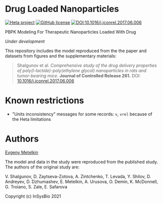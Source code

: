 # Drug Loaded Nanoparticles

[![Heta project](https://img.shields.io/badge/%CD%B1-Heta_project-blue)](https://hetalang.github.io/)
[![GitHub license](https://img.shields.io/github/license/insysbio/drug-loaded-nanoparticles.svg)](https://github.com/insysbio/drug-loaded-nanoparticles/blob/master/LICENSE)
[![DOI:10.1016/j.jconrel.2017.06.006](https://zenodo.org/badge/DOI/10.1016/j.jconrel.2017.06.006.svg)](https://doi.org/10.1016/j.jconrel.2017.06.006)

PBPK Modeling For Therapeutic Nanoparticles Loaded With Drug

_Under development_

This repository includes the model reproduced from the the paper and datasets from figures and the supplementary materials:

> Shalgunov et al. _Comprehensive study of the drug delivery properties of poly(l-lactide)-poly(ethylene glycol) nanoparticles in rats and tumor-bearing mice._ __Journal of Controlled Release 261.__ DOI: [10.1016/j.jconrel.2017.06.006](http://dx.doi.org/10.1016/j.jconrel.2017.06.006)

# Known restrictions

- "Units inconsistency" messages for some records: `v`, `vrel` because of the Heta limitations

# Authors

[Evgeny Metelkin](https://github.com/metelkin)

The model and data in the study were reproduced from the published study.
The authors of the original study are:

V. Shalgunov, D. Zaytseva-Zotova, A. Zintchenko,
T. Levada, Y. Shilov, D. Andreyev,
D. Dzhumashev, E. Metelkin, A. Urusova,
O. Demin, K. McDonnell, G. Troiano,
S. Zale, E. Safarovа

Copyright
(c) InSysBio 2021
